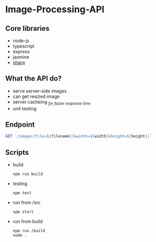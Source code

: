 # Image-Processing-API
## Core libraries 
- node-js
- typescript
- express
- jasmine
- [sharp](https://www.npmjs.com/package/sharp)

## What the API do?
- serve server-side images
- can get resized image
- server cacheing <sub> _for faster response time_ </sub>
- unit testing

## Endpoint
```ts
GET `/images?file=${filename}[&width=${width}&height=${height}]`
```
## Scripts
- build 
  ```
  npm run build
  ```
- testing
  ```
  npm test
  ```
- run from /src
  ```
  npm start
  ```
- run from build
  ```
  npm run /build
  node .
  ```
